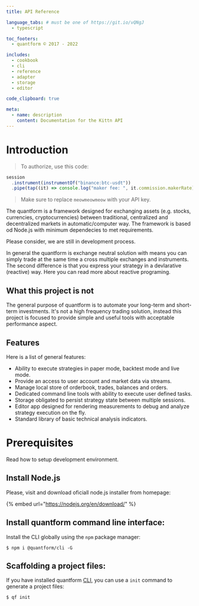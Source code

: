 ```yaml
---
title: API Reference

language_tabs: # must be one of https://git.io/vQNgJ
  - typescript

toc_footers:
  - quantform © 2017 - 2022

includes:
  - cookbook
  - cli
  - reference
  - adapter
  - storage
  - editor

code_clipboard: true

meta:
  - name: description
    content: Documentation for the Kittn API
---
```


# Introduction

> To authorize, use this code:

```typescript
session
  .instrument(instrumentOf("binance:btc-usdt"))
  .pipe(tap((it) => console.log("maker fee: ", it.commission.makerRate)));
```

> Make sure to replace `meowmeowmeow` with your API key.

The quantform is a framework designed for exchanging assets (e.g. stocks, currencies, cryptocurrencies) between traditional, centralized and decentralized markets in automatic/computer way.
The framework is based od Node.js with minimum dependecies to met requirements.

Please consider, we are still in development process.

In general the quantform is exchange neutral solution with means you can simply trade at the same time a cross multiple exchanges and instruments.
The second difference is that you express your strategy in a devlarative (reactive) way. Here you can read more about reactive programing.

## What this project is not

The general purpose of quantform is to automate your long-term and short-term investments. It's not a high frequency trading solution, instead this project is focused to provide simple and useful tools with acceptable performance aspect.

## Features

Here is a list of general features:

- Ability to execute strategies in paper mode, backtest mode and live mode.
- Provide an access to user account and market data via streams.
- Manage local store of orderbook, trades, balances and orders.
- Dedicated command line tools with ability to execute user defined tasks.
- Storage obligated to persist strategy state between multiple sessions.
- Editor app designed for rendering measurements to debug and analyze strategy execution on the fly.
- Standard library of basic technical analysis indicators.

# Prerequisites

Read how to setup development environment.

## Install Node.js

Please, visit and download oficiall node.js installer from homepage:

{% embed url="https://nodejs.org/en/download/" %}

## Install quantform command line interface:

Install the CLI globally using the `npm` package manager:

```
$ npm i @quantform/cli -G
```

## Scaffolding a project files:

If you have installed quantform [CLI](../reference/cli.md), you can use a `init` command to generate a project files:

```
$ qf init
```
